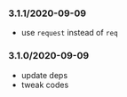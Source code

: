 ### 3.1.1/2020-09-09

- use `request` instead of `req`

### 3.1.0/2020-09-09

- update deps
- tweak codes
